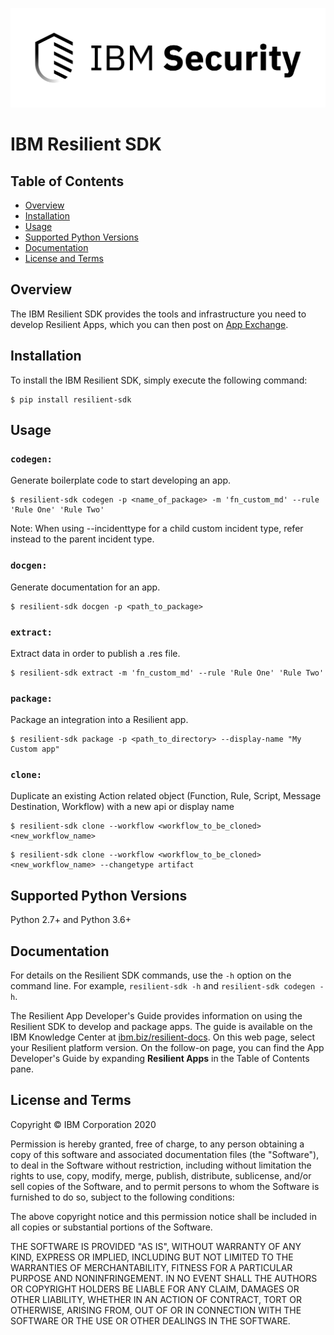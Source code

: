![IBM Security](https://raw.githubusercontent.com/ibmresilient/resilient-python-api/master/resilient-sdk/assets/IBM_Security_lockup_pos_RGB.png)

<!-- [[pypi_changelog]] -->

# IBM Resilient SDK


## Table of Contents

 * [Overview](#overview)
 * [Installation](#installation)
 * [Usage](#usage)
 * [Supported Python Versions](#supported-python-versions)
 * [Documentation](#documentation)
 * [License and Terms](#license-and-terms)


## Overview

The IBM Resilient SDK provides the tools and infrastructure you need to develop Resilient Apps, which you can then post on [App Exchange](https://exchange.xforce.ibmcloud.com/hub/?br=Resilient).

## Installation

To install the IBM Resilient SDK, simply execute the following command:

```
$ pip install resilient-sdk
```

## Usage

### `codegen:`
Generate boilerplate code to start developing an app.
```
$ resilient-sdk codegen -p <name_of_package> -m 'fn_custom_md' --rule 'Rule One' 'Rule Two'
```

Note: When using --incidenttype for a child custom incident type, refer instead to the parent incident type.

### `docgen:`
Generate documentation for an app.
```
$ resilient-sdk docgen -p <path_to_package>
```

### `extract:`
Extract data in order to publish a .res file.
```
$ resilient-sdk extract -m 'fn_custom_md' --rule 'Rule One' 'Rule Two'
```

### `package:`
Package an integration into a Resilient app.
```
$ resilient-sdk package -p <path_to_directory> --display-name "My Custom app"
```

### `clone:`
Duplicate an existing Action related object (Function, Rule, Script, Message Destination, Workflow) with a new api or display name
```
$ resilient-sdk clone --workflow <workflow_to_be_cloned> <new_workflow_name>
```
```
$ resilient-sdk clone --workflow <workflow_to_be_cloned> <new_workflow_name> --changetype artifact
```

## Supported Python Versions

Python 2.7+ and Python 3.6+


## Documentation
For details on the Resilient SDK commands, use the `-h` option on the command line. For example, `resilient-sdk -h` and `resilient-sdk codegen -h`.

The Resilient App Developer's Guide provides information on using the Resilient SDK to develop and package apps. The guide is available on the IBM Knowledge Center at [ibm.biz/resilient-docs](https://ibm.biz/resilient-docs). On this web page, select your Resilient platform version. On the follow-on page, you can find the App Developer's Guide by expanding **Resilient Apps** in the Table of Contents pane.

## License and Terms

Copyright © IBM Corporation 2020

Permission is hereby granted, free of charge, to any person obtaining a copy
of this software and associated documentation files (the "Software"), to
deal in the Software without restriction, including without limitation the
rights to use, copy, modify, merge, publish, distribute, sublicense, and/or
sell copies of the Software, and to permit persons to whom the Software is
furnished to do so, subject to the following conditions:

The above copyright notice and this permission notice shall be included in
all copies or substantial portions of the Software.

THE SOFTWARE IS PROVIDED "AS IS", WITHOUT WARRANTY OF ANY KIND, EXPRESS OR
IMPLIED, INCLUDING BUT NOT LIMITED TO THE WARRANTIES OF MERCHANTABILITY,
FITNESS FOR A PARTICULAR PURPOSE AND NONINFRINGEMENT. IN NO EVENT SHALL THE
AUTHORS OR COPYRIGHT HOLDERS BE LIABLE FOR ANY CLAIM, DAMAGES OR OTHER
LIABILITY, WHETHER IN AN ACTION OF CONTRACT, TORT OR OTHERWISE, ARISING
FROM, OUT OF OR IN CONNECTION WITH THE SOFTWARE OR THE USE OR OTHER DEALINGS
IN THE SOFTWARE.